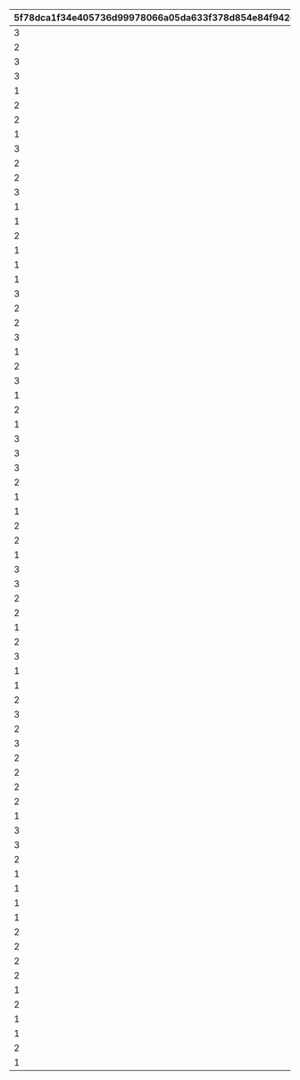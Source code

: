|5f78dca1f34e405736d99978066a05da633f378d854e84f942c51aeb4f8d1223|4e5a7503cefe40a67c68ab400c72ee7b99c205b57ea083174dc9786fb5b3cbef|420d0ef03fe576a952c860e1ce22b5adc92733615fb24f0a695f14f8987ecefe|1f3f7c859b8299b13f8097d4a6d2433405f9ff65eef52f05caf8b09f7ea5398b|b0b8500715bee0debd626fca24672491e4d998d88bc8cbbbc969aa2ce72c9641|617c8eef479ea6119aa3c62506a299d7862a9c642090694ff8a6ca8b7beae136|df5c90d74463874433e1ef9102649be33869cafcbfde7bc0fe25120ea6181250|7ca9197334ab580362c884d9baa04a369f34b165da45e36b8e1c46475cc1deca|23d872984e68876290dfe5385eaee86dbd821d641334c2ff5d05468d3d6dfe7c|
| --- | --- | --- | --- | --- | --- | --- | --- | --- |
|3|1|3|6|100101|2|2|1|2|
|2|3|3|5|100201|1|1|2|1|
|3|1|2|7|100301|1|2|3|3|
|3|1|2|13|100401|2|2|3|2|
|1|2|3|18|100501|2|3|2|2|
|2|1|3|25|100601|1|3|2|2|
|2|3|3|26|100701|2|1|2|3|
|1|3|2|40|100801|2|1|3|3|
|3|1|2|34|100901|1|3|2|3|
|2|3|3|8|101001|1|1|2|1|
|2|2|3|56|101101|3|1|2|2|
|3|1|1|43|101201|3|2|2|2|
|1|1|3|33|101301|1|3|3|2|
|1|3|2|11|101401|1|2|2|1|
|2|3|2|42|101501|1|1|3|1|
|1|2|3|46|101601|3|1|3|2|
|1|1|3|10|101701|3|2|2|2|
|1|3|2|45|101801|1|2|3|1|
|3|2|3|12|102001|2|2|1|1|
|2|1|3|30|102101|1|2|3|1|
|2|1|1|24|102201|3|2|3|1|
|3|1|3|31|102301|2|3|1|2|
|1|3|2|29|102501|3|1|2|1|
|2|3|3|51|102601|2|1|1|1|
|3|2|1|36|102701|2|1|3|3|
|1|2|2|28|102801|2|1|3|1|
|2|2|3|52|102901|2|1|2|1|
|1|2|3|39|103001|1|2|3|2|
|3|3|2|27|103101|2|1|1|3|
|3|3|1|19|103201|2|1|2|2|
|3|2|3|48|103301|1|2|1|2|
|2|2|1|20|103401|2|3|2|1|
|1|3|1|14|103601|2|3|2|3|
|1|1|2|17|103701|2|3|3|3|
|2|3|2|49|103801|1|3|1|3|
|2|2|1|44|104001|3|3|1|1|
|1|3|2|53|104201|2|2|2|3|
|3|1|2|9|104301|3|1|2|3|
|3|3|2|23|104401|1|2|1|3|
|2|2|2|38|104501|1|3|2|1|
|2|3|2|21|104601|3|1|1|2|
|1|1|2|15|104701|3|3|2|3|
|2|1|1|22|104801|3|2|3|3|
|3|2|2|55|104901|2|1|2|1|
|1|2|3|47|105001|3|2|2|1|
|1|3|1|35|105101|3|2|1|3|
|2|2|3|50|105201|2|1|2|2|
|3|1|2|37|105301|2|1|3|3|
|2|2|3|54|105401|3|1|1|2|
|3|2|2|41|105501|1|3|1|1|
|2|1|3|32|105601|3|1|2|3|
|2|1|3|67|105701|2|2|2|1|
|2|2|3|1|105801|2|1|2|2|
|2|3|2|2|105901|1|2|2|1|
|1|2|2|3|106001|3|3|1|3|
|3|1|3|58|106101|2|2|2|2|
|3|1|3|68|106301|2|2|1|1|
|2|1|3|4|106401|2|3|2|1|
|1|1|3|61|106501|2|3|2|3|
|1|3|3|62|106601|2|3|1|2|
|1|2|2|60|106701|1|2|2|3|
|1|1|1|57|106801|2|3|2|1|
|2|3|1|59|107001|1|2|1|3|
|2|1|1|16|107101|2|2|3|3|
|2|2|2|70|109201|1|2|2|1|
|2|2|3|72|109301|3|1|2|2|
|1|1|2|71|109401|3|2|3|3|
|2|1|2|64|110801|3|2|2|1|
|1|2|2|65|110901|2|1|3|2|
|1|3|3|63|111001|1|2|1|3|
|2|2|2|69|111401|3|3|1|2|
|1|3|1|66|118001|3|2|2|2|
